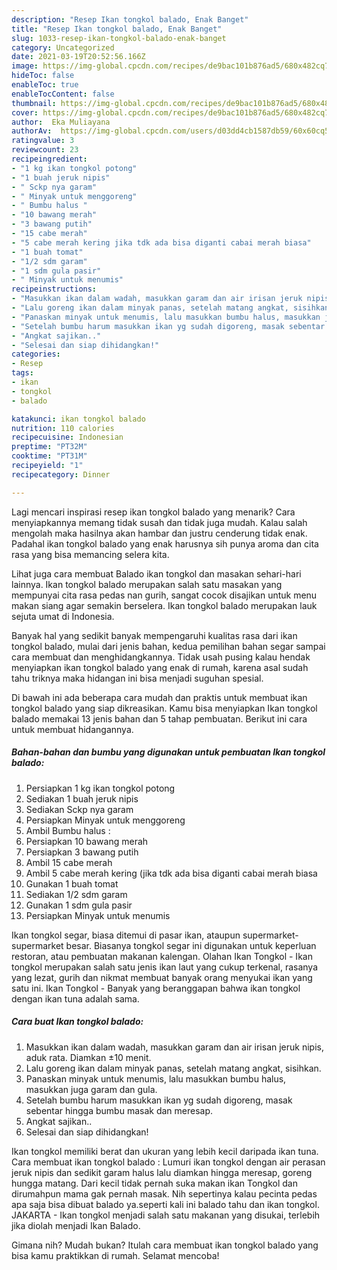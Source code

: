 ```yaml
---
description: "Resep Ikan tongkol balado, Enak Banget"
title: "Resep Ikan tongkol balado, Enak Banget"
slug: 1033-resep-ikan-tongkol-balado-enak-banget
category: Uncategorized
date: 2021-03-19T20:52:56.166Z
image: https://img-global.cpcdn.com/recipes/de9bac101b876ad5/680x482cq70/ikan-tongkol-balado-foto-resep-utama.jpg
hideToc: false
enableToc: true
enableTocContent: false
thumbnail: https://img-global.cpcdn.com/recipes/de9bac101b876ad5/680x482cq70/ikan-tongkol-balado-foto-resep-utama.jpg
cover: https://img-global.cpcdn.com/recipes/de9bac101b876ad5/680x482cq70/ikan-tongkol-balado-foto-resep-utama.jpg
author:  Eka Muliayana
authorAv:  https://img-global.cpcdn.com/users/d03dd4cb1587db59/60x60cq50/avatar.jpg
ratingvalue: 3
reviewcount: 23
recipeingredient:
- "1 kg ikan tongkol potong"
- "1 buah jeruk nipis"
- " Sckp nya garam"
- " Minyak untuk menggoreng"
- " Bumbu halus "
- "10 bawang merah"
- "3 bawang putih"
- "15 cabe merah"
- "5 cabe merah kering jika tdk ada bisa diganti cabai merah biasa"
- "1 buah tomat"
- "1/2 sdm garam"
- "1 sdm gula pasir"
- " Minyak untuk menumis"
recipeinstructions:
- "Masukkan ikan dalam wadah, masukkan garam dan air irisan jeruk nipis, aduk rata. Diamkan ±10 menit."
- "Lalu goreng ikan dalam minyak panas, setelah matang angkat, sisihkan."
- "Panaskan minyak untuk menumis, lalu masukkan bumbu halus, masukkan juga garam dan gula."
- "Setelah bumbu harum masukkan ikan yg sudah digoreng, masak sebentar hingga bumbu masak dan meresap."
- "Angkat sajikan.."
- "Selesai dan siap dihidangkan!"
categories:
- Resep
tags:
- ikan
- tongkol
- balado

katakunci: ikan tongkol balado 
nutrition: 110 calories
recipecuisine: Indonesian
preptime: "PT32M"
cooktime: "PT31M"
recipeyield: "1"
recipecategory: Dinner

---
```



Lagi mencari inspirasi resep ikan tongkol balado yang menarik? Cara menyiapkannya memang tidak susah dan tidak juga mudah. Kalau salah mengolah maka hasilnya akan hambar dan justru cenderung tidak enak. Padahal ikan tongkol balado yang enak harusnya sih punya aroma dan cita rasa yang bisa memancing selera kita.


Lihat juga cara membuat Balado ikan tongkol dan masakan sehari-hari lainnya. Ikan tongkol balado merupakan salah satu masakan yang mempunyai cita rasa pedas nan gurih, sangat cocok disajikan untuk menu makan siang agar semakin berselera. Ikan tongkol balado merupakan lauk sejuta umat di Indonesia.

Banyak hal yang sedikit banyak mempengaruhi kualitas rasa dari ikan tongkol balado, mulai dari jenis bahan, kedua pemilihan bahan segar sampai cara membuat dan menghidangkannya. Tidak usah pusing kalau hendak menyiapkan ikan tongkol balado yang enak di rumah, karena asal sudah tahu triknya maka hidangan ini bisa menjadi suguhan spesial.


Di bawah ini ada beberapa cara mudah dan praktis untuk membuat ikan tongkol balado yang siap dikreasikan. Kamu bisa menyiapkan Ikan tongkol balado memakai 13 jenis bahan dan 5 tahap pembuatan. Berikut ini cara untuk membuat hidangannya.

<!--inarticleads1-->

##### Bahan-bahan dan bumbu yang digunakan untuk pembuatan Ikan tongkol balado:

1. Persiapkan 1 kg ikan tongkol potong
1. Sediakan 1 buah jeruk nipis
1. Sediakan  Sckp nya garam
1. Persiapkan  Minyak untuk menggoreng
1. Ambil  Bumbu halus :
1. Persiapkan 10 bawang merah
1. Persiapkan 3 bawang putih
1. Ambil 15 cabe merah
1. Ambil 5 cabe merah kering (jika tdk ada bisa diganti cabai merah biasa
1. Gunakan 1 buah tomat
1. Sediakan 1/2 sdm garam
1. Gunakan 1 sdm gula pasir
1. Persiapkan  Minyak untuk menumis


Ikan tongkol segar, biasa ditemui di pasar ikan, ataupun supermarket-supermarket besar. Biasanya tongkol segar ini digunakan untuk keperluan restoran, atau pembuatan makanan kalengan. Olahan Ikan Tongkol - Ikan tongkol merupakan salah satu jenis ikan laut yang cukup terkenal, rasanya yang lezat, gurih dan nikmat membuat banyak orang menyukai ikan yang satu ini. Ikan Tongkol - Banyak yang beranggapan bahwa ikan tongkol dengan ikan tuna adalah sama. 

<!--inarticleads2-->

##### Cara buat Ikan tongkol balado:

1. Masukkan ikan dalam wadah, masukkan garam dan air irisan jeruk nipis, aduk rata. Diamkan ±10 menit.
1. Lalu goreng ikan dalam minyak panas, setelah matang angkat, sisihkan.
1. Panaskan minyak untuk menumis, lalu masukkan bumbu halus, masukkan juga garam dan gula.
1. Setelah bumbu harum masukkan ikan yg sudah digoreng, masak sebentar hingga bumbu masak dan meresap.
1. Angkat sajikan..
1. Selesai dan siap dihidangkan!

Ikan tongkol memiliki berat dan ukuran yang lebih kecil daripada ikan tuna. Cara membuat ikan tongkol balado : Lumuri ikan tongkol dengan air perasan jeruk nipis dan sedikit garam halus lalu diamkan hingga meresap, goreng hungga matang. Dari kecil tidak pernah suka makan ikan Tongkol dan dirumahpun mama gak pernah masak. Nih sepertinya kalau pecinta pedas apa saja bisa dibuat balado ya.seperti kali ini balado tahu dan ikan tongkol. JAKARTA - Ikan tongkol menjadi salah satu makanan yang disukai, terlebih jika diolah menjadi Ikan Balado. 

Gimana nih? Mudah bukan? Itulah cara membuat ikan tongkol balado yang bisa kamu praktikkan di rumah. Selamat mencoba!
